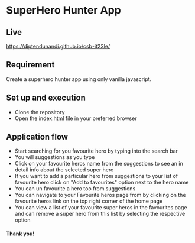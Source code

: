 ﻿# SuperHero Hunter App
 
 ## Live
 
 https://diptendunandi.github.io/csb-it23le/
 
 ## Requirement
 
 Create a superhero hunter app using only vanilla javascript.
 
 ## Set up and execution
 
 - Clone the repository
 - Open the index.html file in your preferred browser
 
 ## Application flow
 
 - Start searching for you favourite hero by typing into the search bar
 - You will suggestions as you type
 - Click on your favourite heros name from the suggestions to see an in detail info about the selected super hero
 - If you want to add a particular hero from suggestions to your list of favourite hero click on "Add to favourites" option next to the hero name
 - You can un favourite a hero too from suggestions
 - You can navigate to your Favourite heros page from by clicking on the favourite heros link on the top right corner of the home page
 - You can view a list of your favourite super heros in the favourites page and can remove a super hero from this list by selecting the respective option

#### Thank you!


